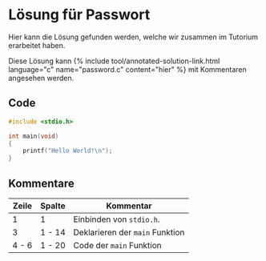 # Lösung für Passwort

Hier kann die Lösung gefunden werden, welche wir zusammen im Tutorium erarbeitet haben.

Diese Lösung kann {% include tool/annotated-solution-link.html language="c" name="password.c" content="hier" %} mit Kommentaren angesehen werden.

## Code

```c
#include <stdio.h>

int main(void)
{
    printf("Hello World!\n");
}
```

## Kommentare

| Zeile | Spalte | Kommentar                       |
| ----- | ------ | ------------------------------- |
| 1     | 1      | Einbinden von `stdio.h`.        |
| 3     | 1 - 14 | Deklarieren der `main` Funktion |
| 4 - 6 | 1 - 20 | Code der `main` Funktion        |
